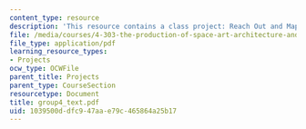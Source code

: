 ```yaml
---
content_type: resource
description: 'This resource contains a class project: Reach Out and Map Someone.'
file: /media/courses/4-303-the-production-of-space-art-architecture-and-urbanism-in-dialogue-fall-2006/1039500ddfc947aae79c465864a25b17_group4_text.pdf
file_type: application/pdf
learning_resource_types:
- Projects
ocw_type: OCWFile
parent_title: Projects
parent_type: CourseSection
resourcetype: Document
title: group4_text.pdf
uid: 1039500d-dfc9-47aa-e79c-465864a25b17
---
```

